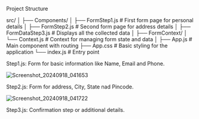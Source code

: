 Project Structure

src/
│
├── Components/
│   ├── FormStep1.js        # First form page for personal details
│   ├── FormStep2.js        # Second form page for address details
│   ├── FormDataStep3.js      # Displays all the collected data
│
├── FormContext/
│   └── Context.js          # Context for managing form state and data
│
├── App.js                  # Main component with routing
├── App.css                 # Basic styling for the application
└── index.js                # Entry point


Step1.js: Form for basic information like Name, Email and Phone.

![Screenshot_20240918_041653](https://github.com/user-attachments/assets/b2e4757d-c399-49ea-a563-434cdbae954d)

Step2.js: Form for address, City, State nad Pincode.

![Screenshot_20240918_041722](https://github.com/user-attachments/assets/7789f5b3-96b4-450e-a91a-f2d27a1973f6)

Step3.js: Confirmation step or additional details.



